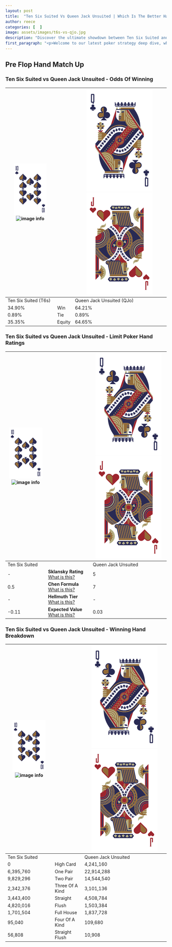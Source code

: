 ```yaml
---
layout: post
title:  "Ten Six Suited Vs Queen Jack Unsuited | Which Is The Better Hand In Poker? A Complete Guide"
author: reece
categories: [  ]
image: assets/images/t6s-vs-qjo.jpg
description: "Discover the ultimate showdown between Ten Six Suited and Queen Jack Unsuited in poker! Uncover the odds, strategies, and scenarios where one hand triumphs over the other. Get ready to up your poker game with this thrilling analysis."
first_paragraph: "<p>Welcome to our latest poker strategy deep dive, where we're pitting two distinct hands against each other in a high-stakes showdown: Ten Six Suited vs Queen Jack Unsuited.</p><p>In the dynamic world of poker, every decision counts, and knowing which hand holds the upper hand is key to your success at the table.</p><p>In this article, we'll dissect these two hands, explore the scenarios where one dominates the other, and equip you with the knowledge to make strategic choices that can tip the odds in your favor.</p><p>Get ready to unravel the intriguing dynamics of these poker hands and elevate your game to new heights.</p>"
---
```




[comment]: # (sp0)

## Pre Flop Hand Match Up

<div class="table hand-ratings" markdown="1"> 



### Ten Six Suited vs Queen Jack Unsuited - Odds Of Winning


    
| ![image info](assets/images/hand1/T.png) ![image info](assets/images/hand1/6s.png) |  | ![image info](assets/images/hand2/Q.png) ![image info](assets/images/hand2/Jo.png) |
| -------- | -------- | -------- |
| Ten Six Suited (T6s) |  | Queen Jack Unsuited (QJo) |
| 34.90% | Win | 64.21% |
| 0.89% | Tie | 0.89% |
| 35.35% | Equity | 64.65% |




[comment]: # (sp1)



### Ten Six Suited vs Queen Jack Unsuited - Limit Poker Hand Ratings


    
| ![image info](assets/images/hand1/T.png) ![image info](assets/images/hand1/6s.png) |  | ![image info](assets/images/hand2/Q.png) ![image info](assets/images/hand2/Jo.png) |
| -------- | -------- | -------- |
| Ten Six Suited |  | Queen Jack Unsuited |
| - | **Sklansky Rating** [What is this?](/sklansky-rating-explained) | 5 |
| 0.5 | **Chen Formula** [What is this?](/chen-formula-explained) | 7 |
| - | **Hellmuth Tier** [What is this?](/Hellmuth-tier-explained) | - |
| -0.11 | **Expected Value** [What is this?](/expected-value-explained) | 0.03 |




[comment]: # (sp2)



### Ten Six Suited vs Queen Jack Unsuited - Winning Hand Breakdown


    
| ![image info](assets/images/hand1/T.png) ![image info](assets/images/hand1/6s.png) |  | ![image info](assets/images/hand2/Q.png) ![image info](assets/images/hand2/Jo.png) |
| -------- | -------- | -------- |
| Ten Six Suited |  | Queen Jack Unsuited |
| 0 | High Card | 4,241,160 |
| 6,395,760 | One Pair | 22,914,288 |
| 9,829,296 | Two Pair | 14,544,540 |
| 2,342,376 | Three Of A Kind | 3,101,136 |
| 3,443,400 | Straight | 4,508,784 |
| 4,820,016 | Flush | 1,503,384 |
| 1,701,504 | Full House | 1,837,728 |
| 95,040 | Four Of A Kind | 109,680 |
| 56,808 | Straight Flush | 10,908 |




[comment]: # (sp3)



</div>

[comment]: # (sp4)



[comment]: # (sp5)

